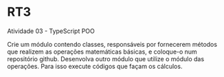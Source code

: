 # RT3
Atividade 03 - TypeScript POO

Crie um módulo contendo classes, responsáveis por fornecerem métodos que realizem as operações matemáticas básicas, e coloque-o num repositório github.
Desenvolva outro módulo que utilize o módulo das operações. Para isso execute códigos que façam os cálculos.